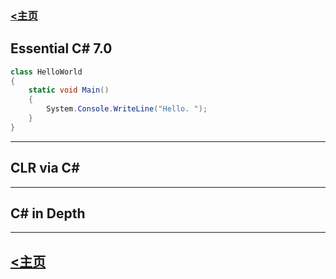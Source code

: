 ### [<主页](/index.html)

## Essential C# 7.0

```c#
class HelloWorld
{
    static void Main()
    {
        System.Console.WriteLine("Hello. ");
    }
}
```
---
## CLR via C#

---
## C# in Depth

---


## [<主页](/index.html)